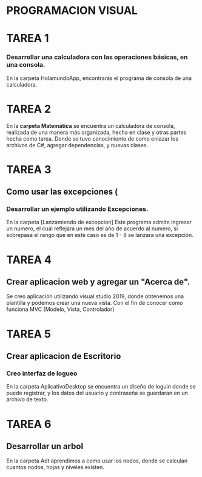 # PROGRAMACION VISUAL

# TAREA 1 
### Desarrollar una calculadora con las operaciones básicas, en una consola.
 En la carpeta HolamundoApp, encontrarás el programa de consola de una calculadora.
 
# TAREA 2
  En la **carpeta Matemática** se encuentra un calculadora de consola, realizada de una manera más organizada, hecha en clase y otras partes hecha como tarea.
  Donde se tuvo conocimiento de como enlazar los archivos de C#, agregar dependencias, y nuevas clases.
  
# TAREA 3
## Como usar las excepciones (
### Desarrollar un ejemplo utilizando Excepciones.
En la carpeta [Lanzamiendo de excepcion] Este programa admite ingresar un numero, el cual reflejara un mes del año de acuerdo al numero, si sobrepasa el rango que en este caso es de 1 - 8 se lanzara una excepción.


# TAREA 4
## Crear aplicacion web y agregar un "Acerca de".
Se creo aplicación utilizando visual studio 2019, donde obtenemos una plantilla y podemos crear una nueva vista. Con el fin de conocer como funciona MVC (Modelo, Vista, Controlador)

# TAREA 5
## Crear aplicacion de Escritorio
### Creo interfaz de logueo
En la carpeta AplicativoDesktop se encuentra un diseño de loguin donde se puede registrar, y los datos del usuario y contraseña se guardaran en un archivo de texto.
 
# TAREA 6
## Desarrollar un arbol
En la carpeta Adt aprendimos a como usar los nodos, donde se calculan cuantos nodos, hojas y niveles existen.
